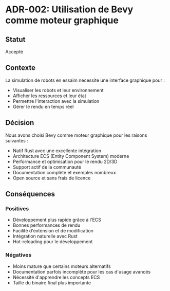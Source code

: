 # ADR-002: Utilisation de Bevy comme moteur graphique

## Statut
Accepté

## Contexte
La simulation de robots en essaim nécessite une interface graphique pour :
- Visualiser les robots et leur environnement
- Afficher les ressources et leur état
- Permettre l'interaction avec la simulation
- Gérer le rendu en temps réel

## Décision
Nous avons choisi Bevy comme moteur graphique pour les raisons suivantes :
- Natif Rust avec une excellente intégration
- Architecture ECS (Entity Component System) moderne
- Performance et optimisation pour le rendu 2D/3D
- Support actif de la communauté
- Documentation complète et exemples nombreux
- Open source et sans frais de licence

## Conséquences

### Positives
- Développement plus rapide grâce à l'ECS
- Bonnes performances de rendu
- Facilité d'extension et de modification
- Intégration naturelle avec Rust
- Hot-reloading pour le développement

### Négatives
- Moins mature que certains moteurs alternatifs
- Documentation parfois incomplète pour les cas d'usage avancés
- Nécessité d'apprendre les concepts ECS
- Taille du binaire final plus importante 
